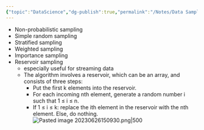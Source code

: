 ```yaml
---
{"topic":"DataScience","dg-publish":true,"permalink":"/Notes/Data Sampling/","dgPassFrontmatter":true,"noteIcon":""}
---
```


- Non-probabilistic sampling
- Simple random sampling
- Stratified sampling
- Weighted sampling
- Importance sampling
- Reservoir sampling
	- especially useful for streaming data
	- The algorithm involves a reservoir, which can be an array, and consists of three steps:
		- Put the first k elements into the reservoir.
		- For each incoming nth element, generate a random number i such that 1 ≤ i ≤ n.
		- If 1 ≤ i ≤ k: replace the ith element in the reservoir with the nth element. Else, do nothing.![Pasted image 20230626150930.png|500](/img/user/assets/images/Pasted%20image%2020230626150930.png)